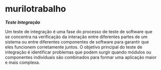 # murilotrabalho

***Teste Integração*** 

Um teste de integração é uma fase do processo de teste de software que se concentra na verificação da interação entre diferentes partes de um sistema ou entre diferentes componentes de software para garantir que eles funcionem corretamente juntos. O objetivo principal do teste de integração é identificar problemas que podem surgir quando módulos ou componentes individuais são combinados para formar uma aplicação maior e mais complexa.
